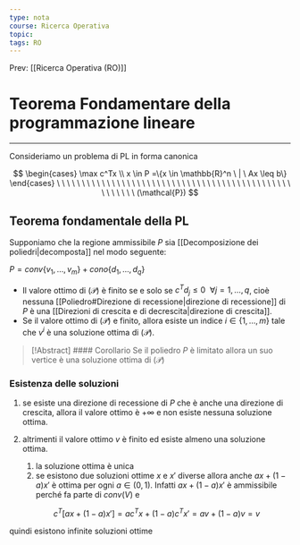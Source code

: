 ```yaml
---
type: nota
course: Ricerca Operativa
topic: 
tags: RO
---
```


Prev: [[Ricerca Operativa (RO)]]

# Teorema Fondamentare della programmazione lineare
---

Consideriamo un problema di PL in forma canonica

$$
\begin{cases}
\max c^Tx \\
x \in P =\{x \in \mathbb{R}^n \ | \ Ax \leq b\}
\end{cases}
\ \ \ \ \ \ \ \ \ \ \ \ \ \ \ \ \ \ \ \ \ \ \ \ \ \ \ \ \ \ \ \ \ \ \ \ \ \ \ \ \ \ \ \ \ \ \ \ \ \ \ \ \ \
(\mathcal{P})
$$

## **Teorema fondamentale della PL**

Supponiamo che la regione ammissibile $P$ sia [[Decomposizione dei poliedri|decomposta]] nel modo seguente:

$P = conv\{v_1, \dots , v_m\} + cono\{d_1, \dots, d_q\}$

- Il valore ottimo di $(\mathcal{P})$ è finito se e solo se $c^T d_j \leq 0 \ \  \forall j = 1, \dots, q$, cioè nessuna [[Poliedro#Direzione di recessione|direzione di recessione]] di $P$ è una [[Direzioni di crescita e di decrescita|direzione di crescita]].
- Se il valore ottimo di $(\mathcal{P})$ e finito, allora esiste un indice $i \in \{1, \dots, m\}$ tale che $v^i$ è una soluzione ottima di $(\mathcal{P})$.


> [!Abstract] #### Corollario
>Se il poliedro $P$ è limitato allora un suo vertice è una soluzione ottima di $(\mathcal{P})$

### Esistenza delle soluzioni

1. se esiste una direzione di recessione di $P$ che è anche una direzione di crescita, allora il valore ottimo è $+\infty$ e non esiste nessuna soluzione ottima.
2. altrimenti il valore ottimo $v$ è finito ed esiste almeno una soluzione ottima.
    1. la soluzione ottima è unica
    2. se esistono due soluzioni ottime $x$ e $x'$ diverse allora anche $ax+(1-a)x'$ è ottima per ogni $a\in(0,1)$. Infatti $ax+(1-a)x'$ è ammissibile perché fa parte di $conv(V)$ e

    $$
    c^T[ax+(1-a)x']=ac^Tx+(1-a)c^Tx'=av+(1-a)v=v
    $$


quindi esistono infinite soluzioni ottime
